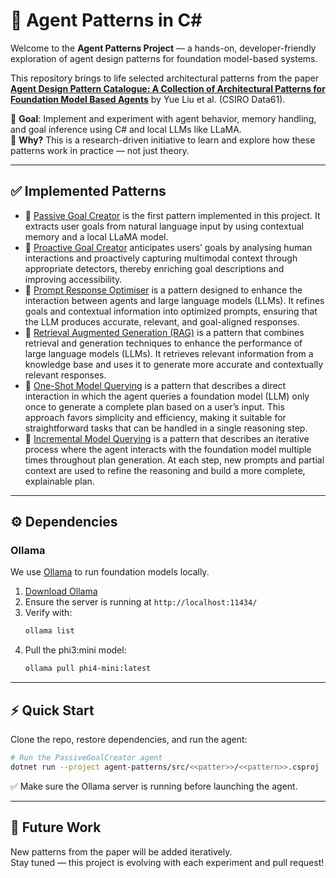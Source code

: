 # 🧠 Agent Patterns in C#

Welcome to the **Agent Patterns Project** — a hands-on, developer-friendly exploration of agent design patterns for foundation model-based systems.

This repository brings to life selected architectural patterns from the paper  
**[Agent Design Pattern Catalogue: A Collection of Architectural Patterns for Foundation Model Based Agents](https://arxiv.org/abs/2405.10467v3)** by Yue Liu et al. (CSIRO Data61).

🚀 **Goal**: Implement and experiment with agent behavior, memory handling, and goal inference using C# and local LLMs like LLaMA.  
🧪 **Why?** This is a research-driven initiative to learn and explore how these patterns work in practice — not just theory.

---

## ✅ Implemented Patterns

- 📄 [Passive Goal Creator](doc/PassiveGoalCreator.md) is the first pattern implemented in this project. It extracts user goals from natural language input by using contextual memory and a local LLaMA model.
- 📄 [Proactive Goal Creator](doc/ProactiveGoalCreator.md) anticipates users’ goals by analysing human interactions and proactively capturing multimodal context through appropriate detectors, thereby enriching goal descriptions and improving accessibility.
- 📄 [Prompt Response Optimiser](doc/PromptResponseOptimiser.md) is a pattern designed to enhance the interaction between agents and large language models (LLMs). It refines goals and contextual information into optimized prompts, ensuring that the LLM produces accurate, relevant, and goal-aligned responses.
- 📄 [Retrieval Augmented Generation (RAG)](doc/RetrievalAugmentedGeneration.md) is a pattern that combines retrieval and generation techniques to enhance the performance of large language models (LLMs). It retrieves relevant information from a knowledge base and uses it to generate more accurate and contextually relevant responses.
- 📄 [One-Shot Model Querying](doc/OneShotModelQueryng.md) is a pattern that describes a direct interaction in which the agent queries a foundation model (LLM) only once to generate a complete plan based on a user’s input. This approach favors simplicity and efficiency, making it suitable for straightforward tasks that can be handled in a single reasoning step.
- 📄 [Incremental Model Querying](doc/IncrementalModelQuerying.md) is a pattern that describes an iterative process where the agent interacts with the foundation model multiple times throughout plan generation. At each step, new prompts and partial context are used to refine the reasoning and build a more complete, explainable plan.
---

## ⚙️ Dependencies

### Ollama
We use [Ollama](https://ollama.com/) to run foundation models locally.

1. [Download Ollama](https://ollama.com/download)
2. Ensure the server is running at `http://localhost:11434/`
3. Verify with:
   ```bash
   ollama list
   ```
4. Pull the phi3:mini model:
   ```bash
   ollama pull phi4-mini:latest
   ```

---

## ⚡ Quick Start

Clone the repo, restore dependencies, and run the agent:

```bash
# Run the PassiveGoalCreator agent
dotnet run --project agent-patterns/src/<<patter>>/<<pattern>>.csproj
```

✅ Make sure the Ollama server is running before launching the agent.

---

## 🔭 Future Work

New patterns from the paper will be added iteratively.  
Stay tuned — this project is evolving with each experiment and pull request!